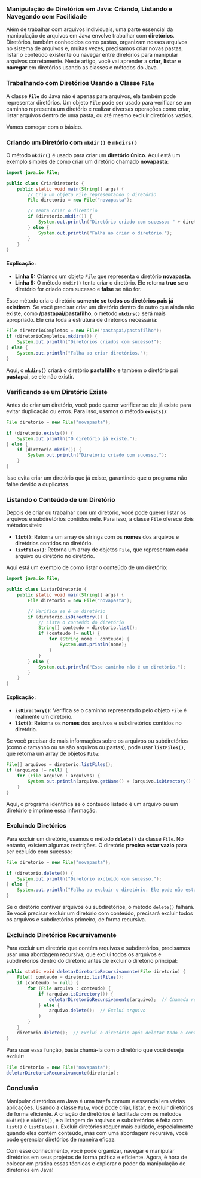 ### Manipulação de Diretórios em Java: Criando, Listando e Navegando com Facilidade

Além de trabalhar com arquivos individuais, uma parte essencial da manipulação de arquivos em Java envolve trabalhar com **diretórios**. Diretórios, também conhecidos como pastas, organizam nossos arquivos no sistema de arquivos e, muitas vezes, precisamos criar novas pastas, listar o conteúdo existente ou navegar entre diretórios para manipular arquivos corretamente. Neste artigo, você vai aprender a **criar**, **listar** e **navegar** em diretórios usando as classes e métodos do Java.

### Trabalhando com Diretórios Usando a Classe `File`

A classe **`File`** do Java não é apenas para arquivos, ela também pode representar diretórios. Um objeto `File` pode ser usado para verificar se um caminho representa um diretório e realizar diversas operações como criar, listar arquivos dentro de uma pasta, ou até mesmo excluir diretórios vazios.

Vamos começar com o básico.

### Criando um Diretório com `mkdir()` e `mkdirs()`

O método **`mkdir()`** é usado para criar um **diretório único**. Aqui está um exemplo simples de como criar um diretório chamado **novapasta**:

```java
import java.io.File;

public class CriarDiretorio {
    public static void main(String[] args) {
        // Cria um objeto File representando o diretório
        File diretorio = new File("novapasta");

        // Tenta criar o diretório
        if (diretorio.mkdir()) {
            System.out.println("Diretório criado com sucesso: " + diretorio.getName());
        } else {
            System.out.println("Falha ao criar o diretório.");
        }
    }
}
```

#### Explicação:
- **Linha 6:** Criamos um objeto `File` que representa o diretório **novapasta**.
- **Linha 9:** O método `mkdir()` tenta criar o diretório. Ele retorna **true** se o diretório for criado com sucesso e **false** se não for.

Esse método cria o diretório **somente se todos os diretórios pais já existirem**. Se você precisar criar um diretório dentro de outro que ainda não existe, como **/pastapai/pastafilho**, o método **`mkdirs()`** será mais apropriado. Ele cria toda a estrutura de diretórios necessária:

```java
File diretorioCompletos = new File("pastapai/pastafilho");
if (diretorioCompletos.mkdirs()) {
    System.out.println("Diretórios criados com sucesso!");
} else {
    System.out.println("Falha ao criar diretórios.");
}
```

Aqui, o **`mkdirs()`** criará o diretório **pastafilho** e também o diretório pai **pastapai**, se ele não existir.

### Verificando se um Diretório Existe

Antes de criar um diretório, você pode querer verificar se ele já existe para evitar duplicação ou erros. Para isso, usamos o método **`exists()`**:

```java
File diretorio = new File("novapasta");

if (diretorio.exists()) {
    System.out.println("O diretório já existe.");
} else {
    if (diretorio.mkdir()) {
        System.out.println("Diretório criado com sucesso.");
    }
}
```

Isso evita criar um diretório que já existe, garantindo que o programa não falhe devido a duplicatas.

### Listando o Conteúdo de um Diretório

Depois de criar ou trabalhar com um diretório, você pode querer listar os arquivos e subdiretórios contidos nele. Para isso, a classe `File` oferece dois métodos úteis:

- **`list()`**: Retorna um array de strings com os **nomes** dos arquivos e diretórios contidos no diretório.
- **`listFiles()`**: Retorna um array de objetos `File`, que representam cada arquivo ou diretório no diretório.

Aqui está um exemplo de como listar o conteúdo de um diretório:

```java
import java.io.File;

public class ListarDiretorio {
    public static void main(String[] args) {
        File diretorio = new File("novapasta");

        // Verifica se é um diretório
        if (diretorio.isDirectory()) {
            // Lista o conteúdo do diretório
            String[] conteudo = diretorio.list();
            if (conteudo != null) {
                for (String nome : conteudo) {
                    System.out.println(nome);
                }
            }
        } else {
            System.out.println("Esse caminho não é um diretório.");
        }
    }
}
```

#### Explicação:

- **`isDirectory()`**: Verifica se o caminho representado pelo objeto `File` é realmente um diretório.
- **`list()`**: Retorna os **nomes** dos arquivos e subdiretórios contidos no diretório.

Se você precisar de mais informações sobre os arquivos ou subdiretórios (como o tamanho ou se são arquivos ou pastas), pode usar **`listFiles()`**, que retorna um array de objetos `File`:

```java
File[] arquivos = diretorio.listFiles();
if (arquivos != null) {
    for (File arquivo : arquivos) {
        System.out.println(arquivo.getName() + (arquivo.isDirectory() ? " (Diretório)" : " (Arquivo)"));
    }
}
```

Aqui, o programa identifica se o conteúdo listado é um arquivo ou um diretório e imprime essa informação.

### Excluindo Diretórios

Para excluir um diretório, usamos o método **`delete()`** da classe `File`. No entanto, existem algumas restrições. O diretório **precisa estar vazio** para ser excluído com sucesso:

```java
File diretorio = new File("novapasta");

if (diretorio.delete()) {
    System.out.println("Diretório excluído com sucesso.");
} else {
    System.out.println("Falha ao excluir o diretório. Ele pode não estar vazio.");
}
```

Se o diretório contiver arquivos ou subdiretórios, o método `delete()` falhará. Se você precisar excluir um diretório com conteúdo, precisará excluir todos os arquivos e subdiretórios primeiro, de forma recursiva.

### Excluindo Diretórios Recursivamente

Para excluir um diretório que contém arquivos e subdiretórios, precisamos usar uma abordagem recursiva, que exclui todos os arquivos e subdiretórios dentro do diretório antes de excluir o diretório principal:

```java
public static void deletarDiretorioRecursivamente(File diretorio) {
    File[] conteudo = diretorio.listFiles();
    if (conteudo != null) {
        for (File arquivo : conteudo) {
            if (arquivo.isDirectory()) {
                deletarDiretorioRecursivamente(arquivo);  // Chamada recursiva para subdiretórios
            } else {
                arquivo.delete();  // Exclui arquivo
            }
        }
    }
    diretorio.delete();  // Exclui o diretório após deletar todo o conteúdo
}
```

Para usar essa função, basta chamá-la com o diretório que você deseja excluir:

```java
File diretorio = new File("novapasta");
deletarDiretorioRecursivamente(diretorio);
```

### Conclusão

Manipular diretórios em Java é uma tarefa comum e essencial em várias aplicações. Usando a classe `File`, você pode criar, listar, e excluir diretórios de forma eficiente. A criação de diretórios é facilitada com os métodos `mkdir()` e `mkdirs()`, e a listagem de arquivos e subdiretórios é feita com `list()` e `listFiles()`. Excluir diretórios requer mais cuidado, especialmente quando eles contêm conteúdo, mas com uma abordagem recursiva, você pode gerenciar diretórios de maneira eficaz.

Com esse conhecimento, você pode organizar, navegar e manipular diretórios em seus projetos de forma prática e eficiente. Agora, é hora de colocar em prática essas técnicas e explorar o poder da manipulação de diretórios em Java!